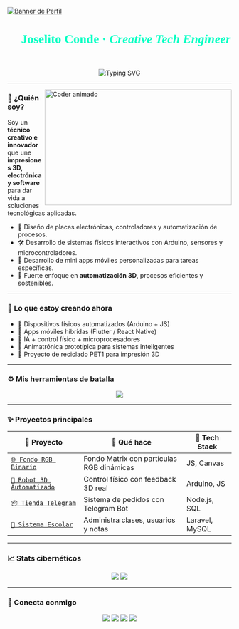 [![Banner de Perfil](https://github.com/Davekibh/Davekibh/blob/main/Images/Banner%20Image.png)](https://github.com/Erick-Conde)

<h1 align="center" style="font-family:'Orbitron'; color:#00ffc3;">🚀 Joselito Conde · <i>Creative Tech Engineer</i> 👨‍💻</h1>

<p align="center">
  <img src="https://readme-typing-svg.demolab.com?font=Orbitron&size=22&pause=1000&color=00FFC3&center=true&vCenter=true&width=500&lines=Automatización+3D+%F0%9F%9A%80;Desarrollo+Mobile+%26+Backend+%F0%9F%94%A5;Electrónica+Creativa+%F0%9F%9A%BF;IA+y+Sistemas+Inteligentes+%F0%9F%A7%A0" alt="Typing SVG" />
</p>

---

<img align="right" src="https://media.giphy.com/media/dWesBcTLavkZuG35MI/giphy.gif" width="420" height="260" alt="Coder animado"/>

### 👾 ¿Quién soy?

Soy un **técnico creativo e innovador** que une **impresiones 3D, electrónica y software** para dar vida a soluciones tecnológicas aplicadas.

- 🧠 Diseño de placas electrónicas, controladores y automatización de procesos.
- 🛠️ Desarrollo de sistemas físicos interactivos con Arduino, sensores y microcontroladores.
- 📲 Desarrollo de mini apps móviles personalizadas para tareas específicas.
- 🔁 Fuerte enfoque en **automatización 3D**, procesos eficientes y sostenibles.

---

### 🌌 Lo que estoy creando ahora

- 🤖 Dispositivos físicos automatizados (Arduino + JS)
- 📱 Apps móviles híbridas (Flutter / React Native)
- 🧬 IA + control físico + microprocesadores
- 🤖 Animatrónica prototípica para sistemas inteligentes
- 🧃 Proyecto de reciclado PET1 para impresión 3D

---

### ⚙️ Mis herramientas de batalla

<p align="center">
  <img src="https://skillicons.dev/icons?i=js,nodejs,react,flutter,html,css,laravel,php,python,flask,django,mysql,firebase,mongodb,arduino,threejs" />
</p>

---

### ✨ Proyectos principales

| 🌟 Proyecto | 🚀 Qué hace | 🧠 Tech Stack |
|------------|-------------|---------------|
| [`🌐 Fondo RGB Binario`](https://github.com/Erick-Conde/background-matrix-rgb) | Fondo Matrix con partículas RGB dinámicas | JS, Canvas |
| [`🤖 Robot 3D Automatizado`](https://github.com/Erick-Conde/robotica-3d) | Control físico con feedback 3D real | Arduino, JS |
| [`📦 Tienda Telegram`](https://github.com/Erick-Conde/tienda-telegram) | Sistema de pedidos con Telegram Bot | Node.js, SQL |
| [`🏫 Sistema Escolar`](https://github.com/Erick-Conde/sistema-escolar) | Administra clases, usuarios y notas | Laravel, MySQL |

---

### 📈 Stats cibernéticos

<p align="center">
  <img src="https://github-readme-stats.vercel.app/api?username=Erick-Conde&show_icons=true&theme=tokyonight" />
  <img src="https://github-readme-stats.vercel.app/api/top-langs/?username=Erick-Conde&theme=tokyonight&layout=compact" />
</p>

---

### 🤖 Conecta conmigo

<p align="center">
  <a href="https://t.me/erick_conde"><img src="https://img.shields.io/badge/Telegram-00ffc3?style=for-the-badge&logo=telegram&logoColor=black"/></a>
  <a href="https://github.com/Erick-Conde"><img src="https://img.shields.io/badge/GitHub-00ffc3?style=for-the-badge&logo=github&logoColor=black"/></a>
  <a href="https://instagram.com/erickconde_dev"><img src="https://img.shields.io/badge/Instagram-ff00ff?style=for-the-badge&logo=instagram&logoColor=white"/></a>
  <a href="https://linkedin.com/in/erick-conde"><img src="https://img.shields.io/badge/LinkedIn-0A66C2?style=for-the-badge&logo=linkedin&logoColor=white"/></a>
</p>

